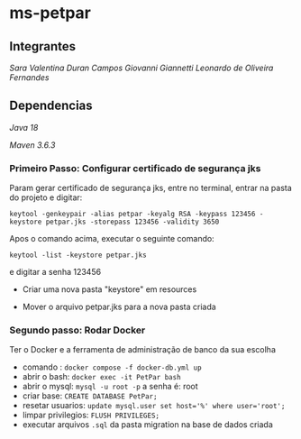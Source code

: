 # ms-petpar
## Integrantes
*Sara Valentina Duran Campos*
*Giovanni Giannetti*
*Leonardo de Oliveira Fernandes*
## Dependencias
*Java 18*

*Maven 3.6.3*


### Primeiro Passo: Configurar certificado de segurança jks

Param gerar certificado de segurança jks, entre no terminal, entrar na pasta do projeto e digitar:

```keytool -genkeypair -alias petpar -keyalg RSA -keypass 123456 -keystore petpar.jks -storepass 123456 -validity 3650```

Apos o comando acima, executar o seguinte comando:

```keytool -list -keystore petpar.jks```

e digitar a senha 123456

- Criar uma nova pasta "keystore" em resources

- Mover o arquivo petpar.jks para a nova pasta criada


### Segundo passo: Rodar Docker
 Ter o Docker e a ferramenta de administração de banco da sua escolha
* comando : ```docker compose -f docker-db.yml up ```
* abrir o bash:  ```docker exec -it PetPar bash```
* abrir o mysql: ```mysql -u root -p``` a senha é: root
* criar base: ```CREATE DATABASE PetPar;```
* resetar usuarios: ```update mysql.user set host='%' where user='root';``` 
* limpar privilegios: ```FLUSH PRIVILEGES;```
* executar arquivos ```.sql``` da pasta migration na base de dados criada
